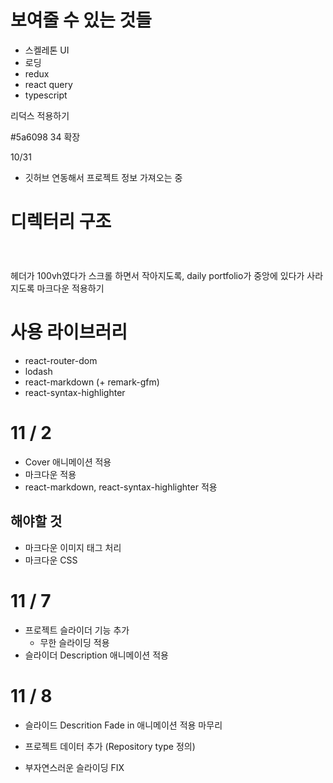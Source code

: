# 보여줄 수 있는 것들

- 스켈레톤 UI
- 로딩
- redux
- react query
- typescript

리덕스 적용하기

#5a6098 34 확장

10/31

- 깃허브 연동해서 프로젝트 정보 가져오는 중

# 디렉터리 구조
```dir
```

#

헤더가 100vh였다가 스크롤 하면서 작아지도록, daily portfolio가 중앙에 있다가 사라지도록
마크다운 적용하기

# 사용 라이브러리

- react-router-dom
- lodash
- react-markdown (+ remark-gfm)
- react-syntax-highlighter

# 11 / 2

- Cover 애니메이션 적용
- 마크다운 적용
- react-markdown, react-syntax-highlighter 적용

## 해야할 것

- 마크다운 이미지 태그 처리
- 마크다운 CSS

# 11 / 7

- 프로젝트 슬라이더 기능 추가
  - 무한 슬라이딩 적용
- 슬라이더 Description 애니메이션 적용

# 11 / 8

- 슬라이드 Descrition Fade in 애니메이션 적용 마무리
- 프로젝트 데이터 추가 (Repository type 정의)

- 부자연스러운 슬라이딩 FIX
